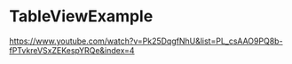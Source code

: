 # TableViewExample

https://www.youtube.com/watch?v=Pk25DqgfNhU&list=PL_csAAO9PQ8b-fPTvkreVSxZEKespYRQe&index=4
